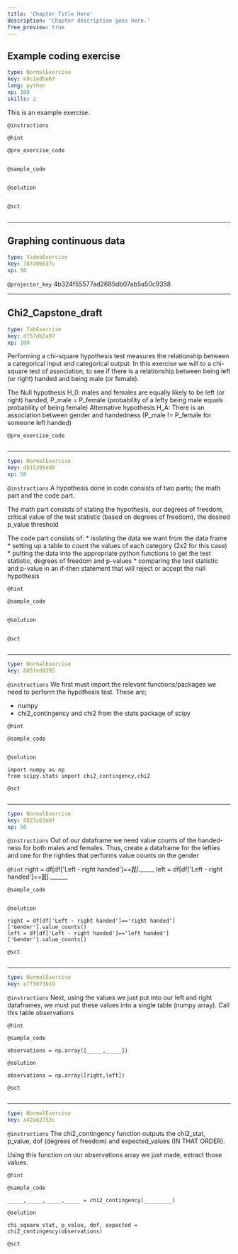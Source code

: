 ```yaml
---
title: 'Chapter Title Here'
description: 'Chapter description goes here.'
free_preview: true
---
```


## Example coding exercise

```yaml
type: NormalExercise
key: e8c1edbe67
lang: python
xp: 100
skills: 2
```

This is an example exercise.

`@instructions`


`@hint`


`@pre_exercise_code`
```{python}

```

`@sample_code`
```{python}

```

`@solution`
```{python}

```

`@sct`
```{python}

```

---

## Graphing continuous data

```yaml
type: VideoExercise
key: 787a96637c
xp: 50
```

`@projector_key`
4b324f55577ad2685db07ab5a50c9358

---

## Chi2_Capstone_draft

```yaml
type: TabExercise
key: d757db2a97
xp: 100
```

Performing a chi-square hypothesis test measures the relationship between a categorical input and categorical output. In this exercise we will to a chi-square test of association, to see if there is a relationship between being left (or right) handed and being male (or female).

The Null hypothesis H_0: males and females are equally likely to be left (or right) handed, P_male = P_female (probability of a lefty being male equals probability of being female)
Alternative hypothesis H_A: There is an association  between gender and handedness (P_male != P_female for someone left handed)

`@pre_exercise_code`
```{python}

```

***

```yaml
type: NormalExercise
key: db15395ed0
xp: 50
```

`@instructions`
A hypothesis done in code consists of two parts; the math part and the code part.

The math part consists of stating the hypothesis, our degrees of freedom, critical value of the test statistic (based on degrees of freedom), the desired p_value threshold

The code part consists of:
	* isolating the data we want from the data frame
    * setting up a table to count the values of each category (2x2 for this case)
    * putting the data into the appropriate python functions to get the test statistic, degrees of freedom and p-values
    * comparing the test statistic and p-value in an if-then statement that will reject or accept the null hypothesis

`@hint`


`@sample_code`
```{python}

```

`@solution`
```{python}

```

`@sct`
```{python}

```

***

```yaml
type: NormalExercise
key: 605fed9295
```

`@instructions`
We first must import the relevant functions/packages we need to perform the hypothesis test. These are;
* numpy
* chi2_contingency and chi2 from the stats package of scipy

`@hint`


`@sample_code`
```{python}

```

`@solution`
```{python}
import numpy as np
from scipy.stats import chi2_contingency,chi2
```

`@sct`
```{python}

```

***

```yaml
type: NormalExercise
key: 8823c63a8f
xp: 50
```

`@instructions`
Out of our dataframe we need value counts of the handed-ness for both males and females.
Thus, create a dataframe for the lefties and one for the righties that performs value counts on the gender

`@hint`
right = df[df['Left - right handed']==______][_____].______
left = df[df['Left - right handed']==______][______].______

`@sample_code`
```{python}

```

`@solution`
```{python}
right = df[df['Left - right handed']=='right handed']['Gender'].value_counts()
left = df[df['Left - right handed']=='left handed']['Gender'].value_counts()
```

`@sct`
```{python}

```

***

```yaml
type: NormalExercise
key: eff3873b19
```

`@instructions`
Next, using the values we just put into our left and right dataframes, we must put these values into a single table (numpy array). Call this table observations

`@hint`


`@sample_code`
```{python}
observations = np.array([_____,_____])
```

`@solution`
```{python}
observations = np.array([right,left])
```

`@sct`
```{python}

```

***

```yaml
type: NormalExercise
key: a42a62753c
```

`@instructions`
The chi2_contingency function outputs the chi2_stat, p_value, dof (degrees of freedom) and expected_values (IN THAT ORDER).

Using this function on our observations array we just made, extract those values.

`@hint`


`@sample_code`
```{python}
_____,_____,_____,_____ = chi2_contingency(_________)
```

`@solution`
```{python}
chi_square_stat, p_value, dof, expected = chi2_contingency(observations)
```

`@sct`
```{python}

```
